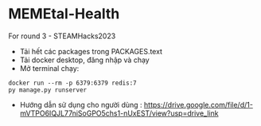 # MEMEtal-Health
For round 3 - STEAMHacks2023


- Tải hết các packages trong PACKAGES.text
- Tải docker desktop, đăng nhập và chạy
- Mở terminal chạy:

```
docker run --rm -p 6379:6379 redis:7
py manage.py runserver
```

- Hướng dẫn sử dụng cho người dùng : https://drive.google.com/file/d/1-mVTPO6IQJL77niSoGPO5chs1-nUxEST/view?usp=drive_link
